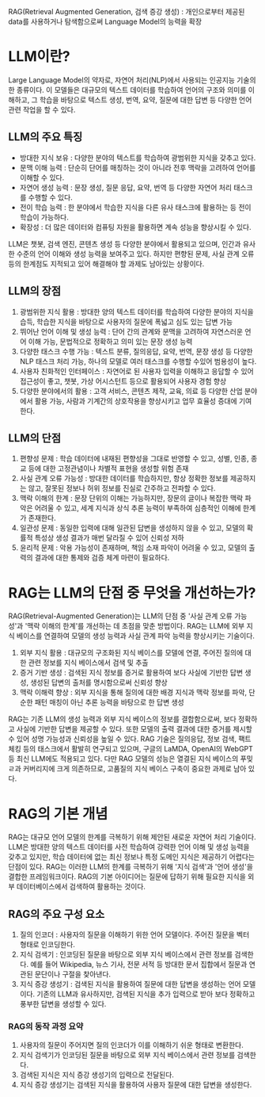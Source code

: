 RAG(Retrieval Augmented Generation, 검색 증강 생성) : 개인으로부터 제공된 data를 사용하거나 탐색함으로써 Language Model의 능력을 확장

# LLM이란?
Large Language Model의 약자로, 자연어 처리(NLP)에서 사용되는 인공지능 기술의 한 종류이다. 이 모델들은 대규모의 텍스트 데이터를 학습하여 언어의 구조와 의미를 이해하고, 그 학습을 바탕으로 텍스트 생성, 번역, 요약, 질문에 대한 답변 등 다양한 언어 관련 작업을 할 수 있다.

## LLM의 주요 특징
- 방대한 지식 보유 : 다양한 분야의 텍스트를 학습하여 광범위한 지식을 갖추고 있다.
- 문맥 이해 능력 : 단순히 단어를 매칭하는 것이 아니라 전후 맥락을 고려하여 언어를 이해할 수 있다.
- 자연어 생성 능력 : 문장 생성, 질문 응답, 요약, 번역 등 다양한 자연어 처리 태스크를 수행할 수 있다.
- 전이 학습 능력 : 한 분야에서 학습한 지식을 다른 유사 태스크에 활용하는 등 전이 학습이 가능하다.
- 확장성 : 더 많은 데이터와 컴퓨팅 자원을 활용하면 계속 성능을 향상시킬 수 있다.

LLM은 챗봇, 검색 엔진, 콘텐츠 생성 등 다양한 분야에서 활용되고 있으며, 인간과 유사한 수준의 언어 이해와 생성 능력을 보여주고 있다. 하지만 편향된 문제, 사실 관계 오류 등의 한계점도 지적되고 있어 해결해야 할 과제도 남아있는 상황이다.

## LLM의 장점
1. 광범위한 지식 활용
: 방대한 양의 텍스트 데이터를 학습하여 다양한 분야의 지식을 습득, 학습한 지식을 바탕으로 사용자의 질문에 폭넓고 심도 있는 답변 가능
2. 뛰어난 언어 이해 및 생성 능력
: 단어 간의 관계와 문맥을 고려하여 자연스러운 언어 이해 가능, 문법적으로 정확하고 의미 있는 문장 생성 능력
3. 다양한 태스크 수행 가능
: 텍스트 분류, 질의응답, 요약, 번역, 문장 생성 등 다양한 NLP 태스크 처리 가능, 하나의 모델로 여러 태스크를 수행할 수있어 범용성이 높다.
4. 사용자 친화적인 인터페이스
: 자연어로 된 사용자 입력을 이해하고 응답할 수 있어 접근성이 좋고, 챗봇, 가상 어시스턴트 등으로 활용되어 사용자 경험 향상
5. 다양한 분야에서의 활용
: 고객 서비스, 콘텐츠 제작, 교육, 의료 등 다양한 산업 분야에서 활용 가능, 사람과 기계간의 상호작용을 향상시키고 업무 효율성 증대에 기여한다.

## LLM의 단점
1. 편향성 문제 : 학습 데이터에 내재된 편향성을 그대로 반영할 수 있고, 성별, 인종, 종교 등에 대한 고정관념이나 차별적 표현을 생성할 위험 존재
2. 사실 관계 오류 가능성 : 방대한 데이터를 학습하지만, 항상 정확한 정보를 제공하지는 않고, 잘못된 정보나 허위 정보를 진실로 간주하고 전파할 수 있다.
3. 맥락 이해의 한계 : 문장 단위의 이해는 가능하지만, 장문의 글이나 복잡한 맥락 파악은 어려울 수 있고, 세계 지식과 상식 추론 능력이 부족하여 심층적인 이해에 한계가 존재한다.
4. 일관성 문제 : 동일한 입력에 대해 일관된 답변을 생성하지 않을 수 있고, 모델의 확률적 특성상 생성 결과가 매번 달라질 수 있어 신뢰성 저하
5. 윤리적 문제 : 악용 가능성이 존재하며, 책임 소재 파악이 어려울 수 있고, 모델의 출력의 결과에 대한 통제와 검증 체계 마련이 필요하다.

# RAG는 LLM의 단점 중 무엇을 개선하는가?
RAG(Retrieval-Augmented Generation)는 LLM의 단점 중 '사실 관계 오류 가능성'과 '맥락 이해의 한계'를 개선하는 데 초점을 맞춘 방법이다. RAG는 LLM에 외부 지식 베이스를 연결하여 모델의 생성 능력과 사실 관계 파악 능력을 향상시키는 기술이다.

1. 외부 지식 활용 : 대규모의 구조화된 지식 베이스를 모델에 연결, 주어진 질의에 대한 관련 정보를 지식 베이스에서 검색 및 추출
2. 증거 기반 생성 : 검색된 지식 정보를 증거로 활용하여 보다 사실에 기반한 답변 생성, 생성된 답변의 출처를 명시함으로써 신뢰성 향상
3. 맥락 이해력 향상 : 외부 지식을 통해 질의에 대한 배경 지식과 맥락 정보를 파악, 단순한 패턴 매칭이 아닌 추론 능력을 바탕으로 한 답변 생성

RAG는 기존 LLM의 생성 능력과 외부 지식 베이스의 정보를 결합함으로써, 보다 정확하고 사실에 기반한 답변을 제공할 수 있다. 또한 모델의 출력 결과에 대한 증거를 제시할 수 있어 성명 가능성과 신뢰성을 높일 수 있다.
RAG 기술은 질의응답, 정보 검색, 팩트 체킹 등의 태스크에서 활발히 연구되고 있으며, 구글의 LaMDA, OpenAI의 WebGPT 등 최신 LLM에도 적용되고 있다. 다만 RAG 모델의 성능은 열결된 지식 베이스의 푸밎ㄹ과 커버리지에 크게 의존하므로, 고품질의 지식 베이스 구축이 중요한 과제로 남아 있다.

# RAG의 기본 개념
RAG는 대규모 언어 모델의 한계를 극복하기 위해 제안된 새로운 자연어 처리 기술이다. LLM은 방대한 양의 텍스트 데이터를 사전 학습하여 강력한 언어 이해 및 생성 능력을 갖추고 있지만, 학습 데이터에 없는 최신 정보나 특정 도메인 지식은 제공하기 어렵다는 단점이 있다.
RAG는 이러한 LLM의 한계를 극복하기 위해 '지식 검색'과 '언어 생성'을 결합한 프레임워크이다. RAG의 기본 아이디어는 질문에 답하기 위해 필요한 지식을 외부 데이터베이스에서 검색하여 활용하는 것이다.

## RAG의 주요 구성 요소
1. 질의 인코더 : 사용자의 질문을 이해하기 위한 언어 모델이다. 주어진 질문을 벡터 형태로 인코딩한다.
2. 지식 검색기 : 인코딩된 질문을 바탕으로 외부 지식 베이스에서 관련 정보를 검색한다. 예를 들어 Wikipedia, 뉴스 기사, 전문 서적 등 방대한 문서 집합에서 질문과 연관된 문단이나 구절을 찾아낸다.
3. 지식 증강 생성기 : 검색된 지식을 활용하여 질문에 대한 답변을 생성하는 언어 모델이다. 기존의 LLM과 유사하지만, 검색된 지식을 추가 입력으로 받아 보다 정확하고 풍부한 답변을 생성할 수 있다.

### RAG의 동작 과정 요약
1. 사용자의 질문이 주어지면 질의 인코더가 이를 이해하기 쉬운 형태로 변환한다.
2. 지식 검색기가 인코딩된 질문을 바탕으로 외부 지식 베이스에서 관련 정보를 검색한다.
3. 검색된 지식은 지식 증강 생성기의 입력으로 전달된다.
4. 지식 증강 생성기는 검색된 지식을 활용하여 사용자 질문에 대한 답변을 생성한다.

   
